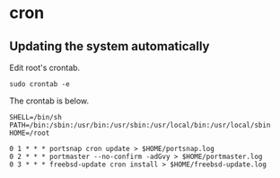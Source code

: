 # cron

## Updating the system automatically

Edit root's crontab.

```
sudo crontab -e
```

The crontab is below.

```
SHELL=/bin/sh
PATH=/bin:/sbin:/usr/bin:/usr/sbin:/usr/local/bin:/usr/local/sbin
HOME=/root

0 1 * * * portsnap cron update > $HOME/portsnap.log
0 2 * * * portmaster --no-confirm -adGvy > $HOME/portmaster.log
0 3 * * * freebsd-update cron install > $HOME/freebsd-update.log
```

